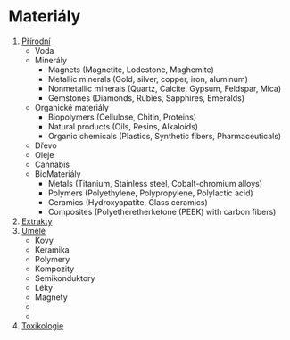 # Materiály

1. [Přírodní](./711.md)
	- Voda
	- Minerály
		- Magnets (Magnetite, Lodestone, Maghemite)
		- Metallic minerals (Gold, silver, copper, iron, aluminum)
		- Nonmetallic minerals (Quartz, Calcite, Gypsum, Feldspar, Mica)
		- Gemstones (Diamonds, Rubies, Sapphires, Emeralds)
	- Organické materiály
		- Biopolymers (Cellulose, Chitin, Proteins)
		- Natural products (Oils, Resins, Alkaloids)
		- Organic chemicals (Plastics, Synthetic fibers, Pharmaceuticals)
	- Dřevo
	- Oleje
	- Cannabis
	- BioMateriály
		- Metals (Titanium, Stainless steel, Cobalt-chromium alloys)
		- Polymers (Polyethylene, Polypropylene, Polylactic acid)
		- Ceramics (Hydroxyapatite, Glass ceramics)
		- Composites (Polyetheretherketone (PEEK) with carbon fibers)
1. [Extrakty](./712.md)
2. [Umělé](./713.md)
	- Kovy
	- Keramika
	- Polymery
	- Kompozity
	- Semikonduktory
	- Léky
	- Magnety
	- 
	- 
3. [Toxikologie](./714.md)












